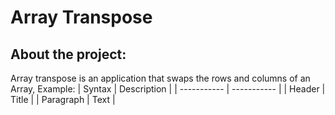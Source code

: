 # Array Transpose

## About the project:
  Array transpose is an application that swaps the rows and columns of an Array, Example:
  | Syntax | Description |
  | ----------- | ----------- |
  | Header | Title |
  | Paragraph | Text |
